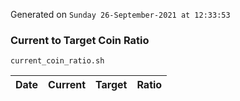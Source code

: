 Generated on `Sunday 26-September-2021 at 12:33:53`

### Current to Target Coin Ratio
`current_coin_ratio.sh`

Date|Current|Target|Ratio
---|---|---|---
